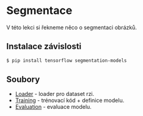 # Segmentace
V této lekci si řekneme něco o segmentaci obrázků.

## Instalace závislosti
```bash
$ pip install tensorflow segmentation-models
```

## Soubory
- [Loader](loader.py) - loader pro dataset rzi.
- [Training](train.py) - trénovací kód + definice modelu.
- [Evaluation](evaluate.py) - evaluace modelu.
